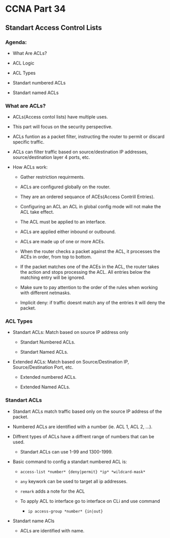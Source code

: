 # CCNA Part 34

## Standart Access Control Lists

### Agenda:

* What Are ACLs?

* ACL Logic

* ACL Types

* Standart numbered ACLs

* Standart named ACLs

### What are ACLs?

* ACLs(Access contol lists) have multiple uses.

* This part will focus on the security perspective.

* ACLs funtion as a packet filter, instructing the router to permit or discard specific traffic.

* ACLs can filter traffic based on source/destination IP addresses, source/destination layer 4 ports, etc.

* How ACLs work:

    * Gather restriction requirments.

    * ACLs are configured globally on the router.

    * They are an ordered sequance of ACEs(Access Contrill Entries).

    * Configuring an ACL an ACL in global config mode will not make the ACL take effect.

    * The ACL must be applied to an interface.

    * ACLs are applied either inbound or outbound.

    * ACLs are made up of one or more ACEs.

    * When the router checks a packet against the ACL, it processes the ACEs in order, from top to bottom.

    * If the packet matches one of the ACEs in the ACL, the router takes the action and stops processing the ACL. All entries below the matching entry will be ignored.

    * Make sure to pay attention to the order of the rules when working with different netmasks.

    * Implicit deny: if traffic doesnt match any of the entries it will deny the packet.

### ACL Types

* Standart ACLs: Match based on source IP address only

    * Standart Numbered ACLs.

    * Standart Named ACLs.

* Extended ACLs: Match based on Source/Destination IP, Source/Destination Port, etc.

    * Extended numbered ACLs.

    * Extended Named ACLs.

### Standart ACLs

* Standart ACLs match traffic based only on the source IP address of the packet.

* Numbered ACLs are identified with a number (ie. ACL 1, ACL 2, ...).

* Diffrent types of ACLs have a diffrent range of numbers that can be used.

    * Standart ACLs can use 1-99 and 1300-1999.

* Basic command to config a standart numbered ACL is:

    * `access-list *number* {deny|permit} *ip* *wildcard-mask*`

    * `any` keywork can be used to target all ip addresses.

    * `remark` adds a note for the ACL

    * To apply ACL to interface go to interface on CLi and use command

        * `ip access-group *number* {in|out}`

* Standart name ACls

    * ACLs are identified with name.